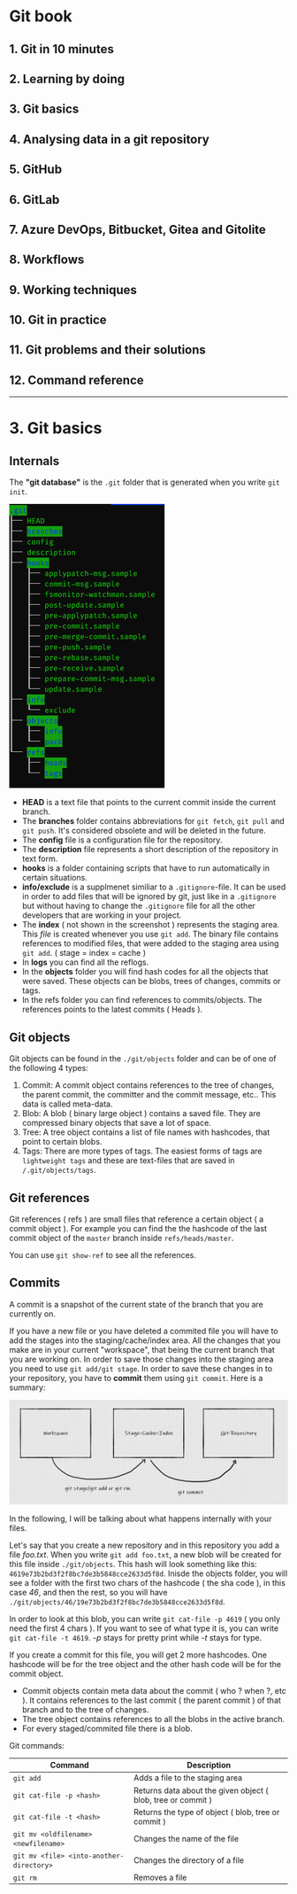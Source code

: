 # Git book

## 1. Git in 10 minutes

## 2. Learning by doing

## 3. Git basics

## 4. Analysing data in a git repository

## 5. GitHub

## 6. GitLab

## 7. Azure DevOps, Bitbucket, Gitea and Gitolite

## 8. Workflows

## 9. Working techniques

## 10. Git in practice

## 11. Git problems and their solutions

## 12. Command reference

---

# 3. Git basics

## Internals

The **"git database"** is the ```.git``` folder that is generated when you write ```git init```. 

![Git database overview](ScreenshotsForNotes/Chapter3/gitDatabaseOverview.PNG)

* **HEAD** is a text file that points to the current commit inside the current branch.
* The **branches** folder contains abbreviations for ```git fetch```, ```git pull``` and ```git push```. It's considered obsolete and will be deleted in the future.
* The **config** file is a configuration file for the repository.
* The **description** file represents a short description of the repository in text form.
* **hooks** is a folder containing scripts that have to run automatically in certain situations.
* **info/exclude** is a supplmenet similiar to a ```.gitignore```-file. It can be used in order to add files that will be ignored by git, just like in a ```.gitignore``` but without having to change the ```.gitignore``` file for all the other developers that are working in your project.
* The **index** ( not shown in the screenshot ) represents the staging area. This *file* is created whenever you use ```git add```. The binary file contains references to modified files, that were added to the staging area using ```git add```. ( stage = index = cache )
* In **logs** you can find all the reflogs.
* In the **objects** folder you will find hash codes for all the objects that were saved. These objects can be blobs, trees of changes, commits or tags.
* In the refs folder you can find references to commits/objects. The references points to the latest commits ( Heads ).

## Git objects

Git objects can be found in the ```./git/objects``` folder and can be of one of the following 4 types:

1. Commit: A commit object contains references to the tree of changes, the parent commit, the committer and the commit message, etc.. This data is called meta-data.
2. Blob: A blob ( binary large object ) contains a saved file. They are compressed binary objects that save a lot of space.
3. Tree: A tree object contains a list of file names with hashcodes, that point to certain blobs.
4. Tags: There are more types of tags. The easiest forms of tags are ```lightweight tags``` and these are text-files that are saved in ```/.git/objects/tags```.

## Git references

Git references ( refs ) are small files that reference a certain object ( a commit object ). For example you can find the the hashcode of the last commit object of the ```master``` branch inside ```refs/heads/master```.

You can use ```git show-ref``` to see all the references.

## Commits

A commit is a snapshot of the current state of the branch that you are currently on.

If you have a new file or you have deleted a commited file you will have to add the stages into the staging/cache/index area. All the changes that you make are in your current "workspace", that being the current branch that you are working on. In order to save those changes into the staging area you need to use ```git add/git stage```. In order to save these changes in to your repository, you have to **commit** them using ```git commit```. Here is a summary:

![Workspace -> Stage -> Repo ](ScreenshotsForNotes/Chapter3/WorkspaceStageRepo.PNG)

In the following, I will be talking about what happens internally with your files.

Let's say that you create a new repository and in this repository you add a file *foo.txt*. When you write ```git add foo.txt```, a new blob will be created for this file inside ```./git/objects```. This hash will look something like this: ```4619e73b2bd3f2f8bc7de3b5848cce2633d5f8d```. Inisde the objects folder, you will see a folder with the first two chars of the hashcode ( the sha code ), in this case *46*, and then the rest, so you will have ```./git/objects/46/19e73b2bd3f2f8bc7de3b5848cce2633d5f8d```.

In order to look at this blob, you can write ```git cat-file -p 4619``` ( you only need the first 4 chars ). If you want to see of what type it is, you can write ```git cat-file -t 4619```. *-p* stays for pretty print while *-t* stays for type.

If you create a commit for this file, you will get 2 more hashcodes. One hashcode will be for the tree object and the other hash code will be for the commit object.

* Commit objects contain meta data about the commit ( who ? when ?, etc ). It contains references to the last commit ( the parent commit ) of that branch and to the tree of changes.
* The tree object contains references to all the blobs in the active branch.
* For every staged/commited file there is a blob.

Git commands:

| Command | Description |
| ----------- | ----------- |
| ```git add``` | Adds a file to the staging area |
| ```git cat-file -p <hash>```| Returns data about the given object ( blob, tree or commit ) |
| ```git cat-file -t <hash>```| Returns the type of object ( blob, tree or commit ) |
| ```git mv <oldfilename> <newfilename>```| Changes the name of the file |
| ```git mv <file> <into-another-directory>```| Changes the directory of a file |
| ```git rm```| Removes a file |


